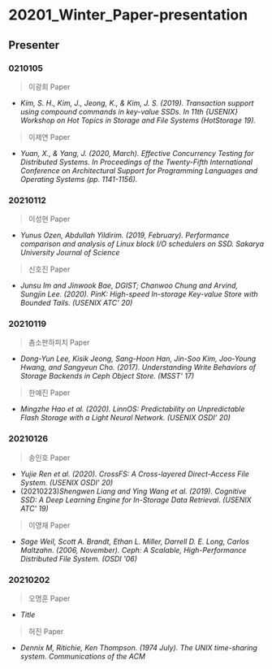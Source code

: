 # 20201_Winter_Paper-presentation

## Presenter
### 0210105
> 이광희 Paper
- *Kim, S. H., Kim, J., Jeong, K., & Kim, J. S. (2019). Transaction support using compound commands in key-value SSDs. In 11th {USENIX} Workshop on Hot Topics in Storage and File Systems (HotStorage 19).*

> 이제연 Paper
- *Yuan, X., & Yang, J. (2020, March). Effective Concurrency Testing for Distributed Systems. In Proceedings of the Twenty-Fifth International Conference on Architectural Support for Programming Languages and Operating Systems (pp. 1141-1156).*

### 20210112
> 이성현 Paper
- *Yunus Ozen, Abdullah Yildirim. (2019, February). Performance comparison and analysis of Linux block I/O schedulers on SSD. Sakarya University Journal of Science*

> 신호진 Paper
- *Junsu Im and Jinwook Bae, DGIST; Chanwoo Chung and Arvind, Sungjin Lee. (2020). PinK: High-speed In-storage Key-value Store with Bounded Tails. (USENIX ATC' 20)*

### 20210119
> 촘소판하피치 Paper
- *Dong-Yun Lee, Kisik Jeong, Sang-Hoon Han, Jin-Soo Kim, Joo-Young Hwang, and Sangyeun Cho. (2017). Understanding Write Behaviors of Storage Backends in Ceph Object Store. (MSST' 17)*

> 한예진 Paper
- *Mingzhe Hao et al. (2020). LinnOS: Predictability on Unpredictable Flash Storage with a Light Neural Network. (USENIX OSDI' 20)*

### 20210126
> 송인호 Paper
- *Yujie Ren et al. (2020). CrossFS: A Cross-layered Direct-Access File System. (USENIX OSDI' 20)*
- (20210223)*Shengwen Liang and Ying Wang et al. (2019). Cognitive SSD: A Deep Learning Engine for In-Storage Data Retrieval. (USENIX ATC' 19)*

> 이영재 Paper
- *Sage Weil, Scott A. Brandt, Ethan L. Miller, Darrell D. E. Long, Carlos Maltzahn. (2006, November). Ceph: A Scalable, High-Performance Distributed File System. (OSDI '06)*

### 20210202
> 오명훈 Paper
- *Title*

> 허진 Paper
- *Dennix M, Ritichie, Ken Thompson. (1974 July). The UNIX time-sharing system. Communications of the ACM*
